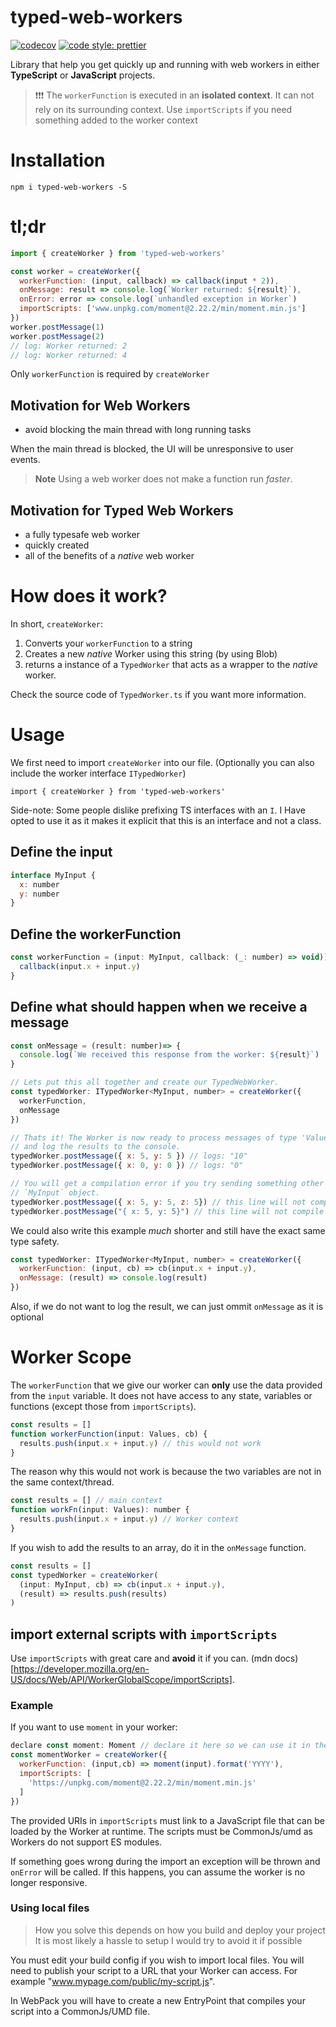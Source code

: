 # typed-web-workers
[![codecov](https://codecov.io/gh/AndersCan/typed-web-workers/branch/master/graph/badge.svg)](https://codecov.io/gh/AndersCan/typed-web-workers)
[![code style: prettier](https://img.shields.io/badge/code_style-prettier-ff69b4.svg)](https://github.com/prettier/prettier)

Library that help you get quickly up and running with web workers in either **TypeScript** or **JavaScript** projects.

> ❗️❗️❗️ The `workerFunction` is executed in an **isolated context**. It can not rely on its surrounding context. Use `importScripts` if you need something added to the worker context

# Installation
`npm i typed-web-workers -S`

# tl;dr

```javascript
import { createWorker } from 'typed-web-workers'

const worker = createWorker({
  workerFunction: (input, callback) => callback(input * 2)),
  onMessage: result => console.log(`Worker returned: ${result}`),
  onError: error => console.log(`unhandled exception in Worker`)
  importScripts: ['www.unpkg.com/moment@2.22.2/min/moment.min.js']
})
worker.postMessage(1)
worker.postMessage(2)
// log: Worker returned: 2
// log: Worker returned: 4
```
Only `workerFunction` is required by `createWorker`

## Motivation for Web Workers
- avoid blocking the main thread with long running tasks

When the main thread is blocked, the UI will be unresponsive to user events.

> **Note** Using a web worker does not make a function run _faster_.

## Motivation for Typed Web Workers
- a fully typesafe web worker
- quickly created
- all of the benefits of a _native_ web worker


# How does it work?
In short, `createWorker`:
1. Converts your `workerFunction` to a string
2. Creates a new _native_ Worker using this string (by using Blob)
3. returns a instance of a `TypedWorker` that acts as a wrapper to the _native_ worker.

Check the source code of `TypedWorker.ts` if you want more information.

# Usage
We first need to import `createWorker` into our file. (Optionally you can also include the worker interface `ITypedWorker`)

`import { createWorker } from 'typed-web-workers'`

Side-note: Some people dislike prefixing TS interfaces with an `I`. I Have opted to use it as it makes it explicit that this is an interface and not a class.

## Define the input
```javascript
interface MyInput {
  x: number
  y: number
}
```
## Define the workerFunction
```javascript
const workerFunction = (input: MyInput, callback: (_: number) => void)) => {
  callback(input.x + input.y)
}
```
## Define what should happen when we receive a message
```javascript
const onMessage = (result: number)=> {
  console.log(`We received this response from the worker: ${result}`)
}

// Lets put this all together and create our TypedWebWorker.
const typedWorker: ITypedWorker<MyInput, number> = createWorker({
  workerFunction,
  onMessage
})

// Thats it! The Worker is now ready to process messages of type 'Values'
// and log the results to the console.
typedWorker.postMessage({ x: 5, y: 5 }) // logs: "10"
typedWorker.postMessage({ x: 0, y: 0 }) // logs: "0"

// You will get a compilation error if you try sending something other than a
// `MyInput` object.
typedWorker.postMessage({ x: 5, y: 5, z: 5}) // this line will not compile
typedWorker.postMessage("{ x: 5, y: 5}") // this line will not compile

```

We could also write this example *much* shorter and still have the exact same type safety.

```javascript
const typedWorker: ITypedWorker<MyInput, number> = createWorker({
  workerFunction: (input, cb) => cb(input.x + input.y),
  onMessage: (result) => console.log(result)
})
```

Also, if we do not want to log the result, we can just ommit `onMessage` as it is optional

# Worker Scope
The `workerFunction` that we give our worker can **only** use the data provided from the `input` variable.
It does not have access to any state, variables or functions (except those from `importScripts`).

```javascript
const results = []
function workerFunction(input: Values, cb) {
  results.push(input.x + input.y) // this would not work
}
```
The reason why this would not work is because the two variables are not in the same context/thread.

```javascript
const results = [] // main context
function workFn(input: Values): number {
  results.push(input.x + input.y) // Worker context
}
```

If you wish to add the results to an array, do it in the `onMessage` function.
```javascript
const results = []
const typedWorker = createWorker(
  (input: MyInput, cb) => cb(input.x + input.y),
  (result) => results.push(results)
)
```

## import external scripts with `importScripts`
 Use `importScripts` with great care and **avoid** it if you can. (mdn docs)[https://developer.mozilla.org/en-US/docs/Web/API/WorkerGlobalScope/importScripts].

### Example
If you want to use `moment` in your worker:

```javascript
declare const moment: Moment // declare it here so we can use it in the workerFunction
const momentWorker = createWorker({
  workerFunction: (input,cb) => moment(input).format('YYYY'),
  importScripts: [
    'https://unpkg.com/moment@2.22.2/min/moment.min.js'
  ]
})
```
The provided URIs in `importScripts` must link to a JavaScript file that can be loaded by the Worker at runtime. The scripts must be CommonJs/umd as Workers do not support ES modules.

If something goes wrong during the import an exception will be thrown and `onError` will be called. If this happens, you can assume the worker is no longer responsive.

### Using local files
> How you solve this depends on how you build and deploy your project
> It is most likely a hassle to setup
> I would try to avoid it if possible

You must edit your build config if you wish to import local files. You will need to publish your script to a URL that your Worker can access. For example "www.mypage.com/public/my-script.js".

In WebPack you will have to create a new EntryPoint that compiles your script into a CommonJs/UMD file.